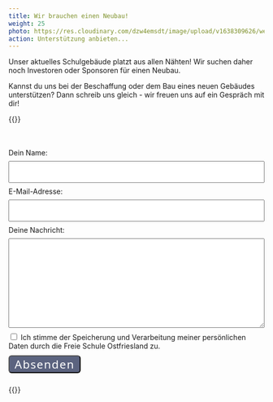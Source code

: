 ```yaml
---
title: Wir brauchen einen Neubau!
weight: 25
photo: https://res.cloudinary.com/dzw4emsdt/image/upload/v1638309626/website/AdobeStock_164367144_Konvertiert_jsfqay.webp
action: Unterstützung anbieten...
---
```


Unser aktuelles Schulgebäude platzt aus allen Nähten! Wir suchen daher noch Investoren oder Sponsoren für einen Neubau.

<!--more-->

Kannst du uns bei der Beschaffung oder dem Bau eines neuen Gebäudes unterstützen? Dann schreib uns gleich - wir freuen uns auf ein Gespräch mit dir!

{{<rawhtml>}}
<span>
<style> 
input[type=text] {
  width: 100%;
  padding: 12px 20px;
  margin: 8px 0;
  box-sizing: border-box;
}
input[type=email] {
  width: 100%;
  padding: 12px 20px;
  margin: 8px 0;
  box-sizing: border-box;
}
checkbox {
  width: auto;
  float: left;
  padding: 12px 20px;
  margin: 8px 4px;
  box-sizing: border-box;
}
textarea {
  width: 100%;
  padding: 12px 20px;
  margin: 8px 0;
  box-sizing: border-box;
}
button {
    font-family: "CCSignLanguage Regular", system-ui!important;
    letter-spacing: 0.07em;    
    background-color:#5b637f !important;
    color:white;
    margin: 10px 10px 10px 0;
    font-size: 1.4rem;
    padding: 0 10px 0 10px;
    border-radius: 6px;
}
</style>
<form id="building" method="POST" data-netlify="true" action="/thanks">
  <p style="visibility:hidden;">
    <label>Don’t fill this out if you’re human: <input name="bot-field" /></label>
  </p>  
  <label for="name">Dein Name:</label>
  <input type="text" name="name" required>
  <label for="email">E-Mail-Adresse:</label>
  <input type="email" name="email" required>
  <label for="message">Deine Nachricht:</label>
  <textarea name="message" rows="10" cols="30" form="building"></textarea>  
  <input type="checkbox" name=privacy value="x" required> Ich stimme der Speicherung und Verarbeitung meiner persönlichen Daten durch die Freie Schule Ostfriesland zu.<br/>
  <button type="submit">Absenden</button>
</form>
</span>
{{</rawhtml>}}